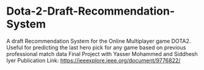 # Dota-2-Draft-Recommendation-System

A draft Recommendation System for the Online Multiplayer game DOTA2.
Useful for predicting the last hero pick for any game based on previous professional match data
Final Project with Yasser Mohammed and Siddhesh Iyer
Publication Link: https://ieeexplore.ieee.org/document/9776822/

